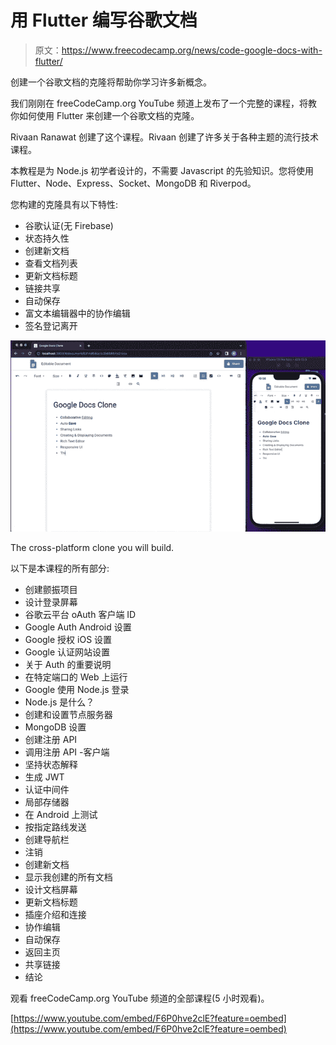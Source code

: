# 用 Flutter 编写谷歌文档

> 原文：<https://www.freecodecamp.org/news/code-google-docs-with-flutter/>

创建一个谷歌文档的克隆将帮助你学习许多新概念。

我们刚刚在 freeCodeCamp.org YouTube 频道上发布了一个完整的课程，将教你如何使用 Flutter 来创建一个谷歌文档的克隆。

Rivaan Ranawat 创建了这个课程。Rivaan 创建了许多关于各种主题的流行技术课程。

本教程是为 Node.js 初学者设计的，不需要 Javascript 的先验知识。您将使用 Flutter、Node、Express、Socket、MongoDB 和 Riverpod。

您构建的克隆具有以下特性:

*   谷歌认证(无 Firebase)
*   状态持久性
*   创建新文档
*   查看文档列表
*   更新文档标题
*   链接共享
*   自动保存
*   富文本编辑器中的协作编辑
*   签名登记离开

![Oct-20-2022-10-12-18](img/a6f82983507adef089e8baf83add7bad.png)

The cross-platform clone you will build.

以下是本课程的所有部分:

*   创建颤振项目
*   设计登录屏幕
*   谷歌云平台 oAuth 客户端 ID
*   Google Auth Android 设置
*   Google 授权 iOS 设置
*   Google 认证网站设置
*   关于 Auth 的重要说明
*   在特定端口的 Web 上运行
*   Google 使用 Node.js 登录
*   Node.js 是什么？
*   创建和设置节点服务器
*   MongoDB 设置
*   创建注册 API
*   调用注册 API -客户端
*   坚持状态解释
*   生成 JWT
*   认证中间件
*   局部存储器
*   在 Android 上测试
*   按指定路线发送
*   创建导航栏
*   注销
*   创建新文档
*   显示我创建的所有文档
*   设计文档屏幕
*   更新文档标题
*   插座介绍和连接
*   协作编辑
*   自动保存
*   返回主页
*   共享链接
*   结论

观看 freeCodeCamp.org YouTube 频道的全部课程(5 小时观看)。

[https://www.youtube.com/embed/F6P0hve2clE?feature=oembed](https://www.youtube.com/embed/F6P0hve2clE?feature=oembed)